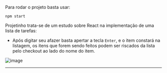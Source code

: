 

Para rodar o projeto basta usar: 

```
npm start
```

Projetinho trata-se de um estudo sobre React na implementação de uma lista de tarefas:

* Após digitar seu afazer basta apertar a tecla `Enter`, e o item constará na listagem, os itens que forem sendo feitos podem ser riscados da lista pelo checkout ao lado do nome do item.

![image](https://user-images.githubusercontent.com/85123013/180106078-1faac8e4-5dfd-4a2d-bf1a-68d32e2eec48.png)

<hr>

